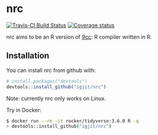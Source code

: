 
<!-- README.md is generated from README.Rmd. Please edit that file -->
nrc
===

<!-- badges: start -->
[![Travis-CI Build Status](https://travis-ci.org/igjit/nrc.svg?branch=master)](https://travis-ci.org/igjit/nrc) [![Coverage status](https://codecov.io/gh/igjit/nrc/branch/master/graph/badge.svg)](https://codecov.io/github/igjit/nrc?branch=master) <!-- badges: end -->

nrc aims to be an R version of [9cc](https://github.com/rui314/9cc): R compiler written in R.

Installation
------------

You can install nrc from github with:

``` r
# install.packages("devtools")
devtools::install_github("igjit/nrc")
```

Note: currently nrc only works on Linux.

Try in Docker:

``` sh
$ docker run --rm -it rocker/tidyverse:3.6.0 R -q
> devtools::install_github("igjit/nrc")
```
